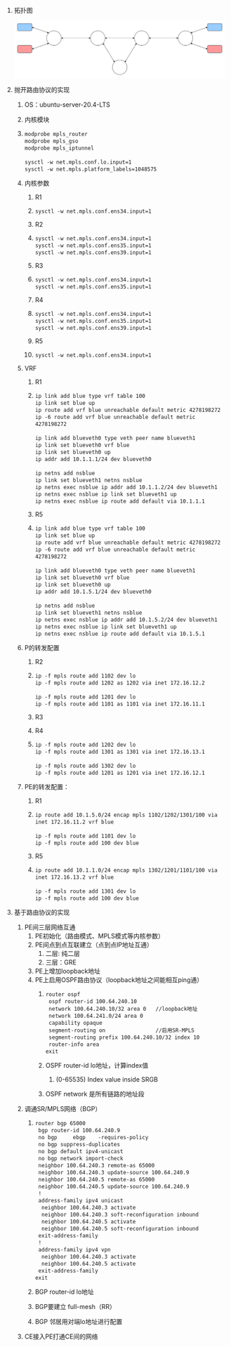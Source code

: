1. 拓扑图

   ![](./img/e75c54a1.svg)

   

2. 抛开路由协议的实现
   1. OS：ubuntu-server-20.4-LTS
   2. 内核模块
   3. ```undefined
      modprobe mpls_router
      modprobe mpls_gso
      modprobe mpls_iptunnel
      
      sysctl -w net.mpls.conf.lo.input=1
      sysctl -w net.mpls.platform_labels=1048575
      ```

   4. 内核参数
      1. R1
      2. ```undefined
         sysctl -w net.mpls.conf.ens34.input=1
         ```

      3. R2
      4. ```Plain
         sysctl -w net.mpls.conf.ens34.input=1
         sysctl -w net.mpls.conf.ens35.input=1
         sysctl -w net.mpls.conf.ens39.input=1
         ```

      5. R3
      6. ```Plain
         sysctl -w net.mpls.conf.ens34.input=1
         sysctl -w net.mpls.conf.ens35.input=1
         ```

      7. R4
      8. ```Plain
         sysctl -w net.mpls.conf.ens34.input=1
         sysctl -w net.mpls.conf.ens35.input=1
         sysctl -w net.mpls.conf.ens39.input=1
         ```

      9. R5
      10. ```Plain
          sysctl -w net.mpls.conf.ens34.input=1
          ```
   5. VRF
      1. R1
      2. ```undefined
         ip link add blue type vrf table 100
         ip link set blue up
         ip route add vrf blue unreachable default metric 4278198272
         ip -6 route add vrf blue unreachable default metric 4278198272
         
         ip link add blueveth0 type veth peer name blueveth1
         ip link set blueveth0 vrf blue 
         ip link set blueveth0 up
         ip addr add 10.1.1.1/24 dev blueveth0
         
         ip netns add nsblue
         ip link set blueveth1 netns nsblue
         ip netns exec nsblue ip addr add 10.1.1.2/24 dev blueveth1
         ip netns exec nsblue ip link set blueveth1 up
         ip netns exec nsblue ip route add default via 10.1.1.1
         ```

      3. R5
      4. ```Plain
         ip link add blue type vrf table 100
         ip link set blue up
         ip route add vrf blue unreachable default metric 4278198272
         ip -6 route add vrf blue unreachable default metric 4278198272
         
         ip link add blueveth0 type veth peer name blueveth1
         ip link set blueveth0 vrf blue 
         ip link set blueveth0 up
         ip addr add 10.1.5.1/24 dev blueveth0
         
         ip netns add nsblue
         ip link set blueveth1 netns nsblue
         ip netns exec nsblue ip addr add 10.1.5.2/24 dev blueveth1
         ip netns exec nsblue ip link set blueveth1 up
         ip netns exec nsblue ip route add default via 10.1.5.1
         ```
   6. P的转发配置
      1. R2
      2. ```undefined
         ip -f mpls route add 1102 dev lo
         ip -f mpls route add 1202 as 1202 via inet 172.16.12.2
         
         ip -f mpls route add 1201 dev lo
         ip -f mpls route add 1101 as 1101 via inet 172.16.11.1
         ```

      3. R3
      4. R4
      5. ```undefined
         ip -f mpls route add 1202 dev lo
         ip -f mpls route add 1301 as 1301 via inet 172.16.13.1
         
         ip -f mpls route add 1302 dev lo
         ip -f mpls route add 1201 as 1201 via inet 172.16.12.1
         ```
   7. PE的转发配置：
      1. R1
      2. ```undefined
         ip route add 10.1.5.0/24 encap mpls 1102/1202/1301/100 via inet 172.16.11.2 vrf blue
         
         ip -f mpls route add 1101 dev lo
         ip -f mpls route add 100 dev blue
         ```

      3. R5
      4. ```undefined
         ip route add 10.1.1.0/24 encap mpls 1302/1201/1101/100 via inet 172.16.13.2 vrf blue
         
         ip -f mpls route add 1301 dev lo
         ip -f mpls route add 100 dev blue
         ```

3. 基于路由协议的实现
   1. PE间三层网络互通
      1. PE初始化（路由模式、MPLS模式等内核参数）
      2. PE间点到点互联建立（点到点IP地址互通）
         1. 二层:  纯二层
         2. 三层：GRE
      3. PE上增加loopback地址
      4. PE上启用OSPF路由协议（loopback地址之间能相互ping通）
         1. ```undefined
            router ospf
             ospf router-id 100.64.240.10
             network 100.64.240.10/32 area 0   //loopback地址
             network 100.64.241.0/24 area 0
             capability opaque
             segment-routing on                //启用SR-MPLS
             segment-routing prefix 100.64.240.10/32 index 10
             router-info area
            exit
            ```

         2. OSPF router-id  lo地址，计算index值
            1. (0-65535)  Index value inside SRGB
         3. OSPF network 是所有链路的地址段
   2. 调通SR/MPLS网络（BGP）
      1. ```undefined
         router bgp 65000
          bgp router-id 100.64.240.9
          no bgp     ebgp    -requires-policy
          no bgp suppress-duplicates
          no bgp default ipv4-unicast
          no bgp network import-check
          neighbor 100.64.240.3 remote-as 65000
          neighbor 100.64.240.3 update-source 100.64.240.9
          neighbor 100.64.240.5 remote-as 65000
          neighbor 100.64.240.5 update-source 100.64.240.9
          !
          address-family ipv4 unicast
           neighbor 100.64.240.3 activate
           neighbor 100.64.240.3 soft-reconfiguration inbound
           neighbor 100.64.240.5 activate
           neighbor 100.64.240.5 soft-reconfiguration inbound
          exit-address-family
          !
          address-family ipv4 vpn
           neighbor 100.64.240.3 activate
           neighbor 100.64.240.5 activate
          exit-address-family
         exit
         ```

      2. BGP router-id  lo地址
      3. BGP要建立 full-mesh（RR）
      4. BGP 邻居用对端lo地址进行配置
   3. CE接入PE打通CE间的网络
